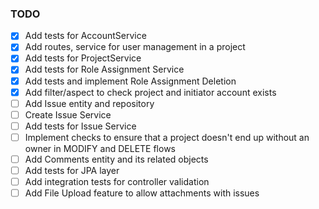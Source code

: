 ### TODO

- [x] Add tests for AccountService
- [x] Add routes, service for user management in a project
- [x] Add tests for ProjectService
- [x] Add tests for Role Assignment Service
- [x] Add tests and implement Role Assignment Deletion
- [x] Add filter/aspect to check project and initiator account exists
- [ ] Add Issue entity and repository
- [ ] Create Issue Service
- [ ] Add tests for Issue Service
- [ ] Implement checks to ensure that a project doesn't end up without an owner in MODIFY and DELETE flows
- [ ] Add Comments entity and its related objects
- [ ] Add tests for JPA layer
- [ ] Add integration tests for controller validation
- [ ] Add File Upload feature to allow attachments with issues